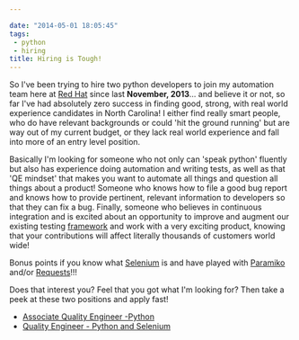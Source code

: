 ```yaml
---

date: "2014-05-01 18:05:45"
tags:
 - python
 - hiring
title: Hiring is Tough!
---
```


So I\'ve been trying to hire two python developers to join my automation
team here at [Red Hat](http://www.redhat.com) since last **November,
2013**\... and believe it or not, so far I\'ve had absolutely zero
success in finding good, strong, with real world experience candidates
in North Carolina! I either find really smart people, who do have
relevant backgrounds or could \'hit the ground running\' but are way out
of my current budget, or they lack real world experience and fall into
more of an entry level position.

Basically I\'m looking for someone who not only can \'speak python\'
fluently but also has experience doing automation and writing tests, as
well as that \'QE mindset\' that makes you want to automate all things
and question all things about a product! Someone who knows how to file a
good bug report and knows how to provide pertinent, relevant information
to developers so that they can fix a bug. Finally, someone who believes
in continuous integration and is excited about an opportunity to improve
and augment our existing testing
[framework](https://github.com/omaciel/robottelo) and work with a very
exciting product, knowing that your contributions will affect literally
thousands of customers world wide!

Bonus points if you know what [Selenium](http://docs.seleniumhq.org/) is
and have played with [Paramiko](http://www.lag.net/paramiko/) and/or
[Requests](http://docs.python-requests.org/en/latest/)!!!

Does that interest you? Feel that you got what I\'m looking for? Then
take a peek at these two positions and apply fast!

-   [Associate Quality Engineer
    -Python](http://jobs.redhat.com/jobs/descriptions/associate-quality-engineer-python-raleigh-north-carolina-job-2-4389206)
-   [Quality Engineer - Python and
    Selenium](http://jobs.redhat.com/jobs/descriptions/quality-engineer-python-and-selenium-raleigh-north-carolina-job-2-4209594)
